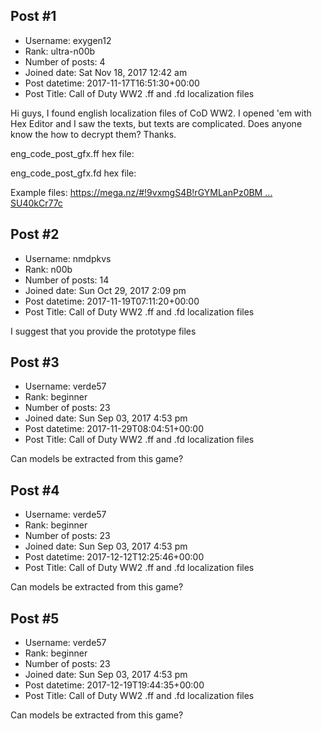 ## Post #1
- Username: exygen12
- Rank: ultra-n00b
- Number of posts: 4
- Joined date: Sat Nov 18, 2017 12:42 am
- Post datetime: 2017-11-17T16:51:30+00:00
- Post Title: Call of Duty WW2 .ff and .fd localization files

Hi guys, I found english localization files of CoD WW2. I opened 'em with Hex Editor and I saw the texts, but texts are complicated. Does anyone know the how to decrypt them? Thanks.

eng_code_post_gfx.ff hex file:


eng_code_post_gfx.fd hex file:


Example files:
[https://mega.nz/#!9vxmgS4B!rGYMLanPz0BM ... SU40kCr77c](https://mega.nz/#!9vxmgS4B!rGYMLanPz0BM5Qx-AAEF9XJdvDd45CKtfSU40kCr77c)
## Post #2
- Username: nmdpkvs
- Rank: n00b
- Number of posts: 14
- Joined date: Sun Oct 29, 2017 2:09 pm
- Post datetime: 2017-11-19T07:11:20+00:00
- Post Title: Call of Duty WW2 .ff and .fd localization files

I suggest that you provide the prototype files
## Post #3
- Username: verde57
- Rank: beginner
- Number of posts: 23
- Joined date: Sun Sep 03, 2017 4:53 pm
- Post datetime: 2017-11-29T08:04:51+00:00
- Post Title: Call of Duty WW2 .ff and .fd localization files

Can models be extracted from this game?
## Post #4
- Username: verde57
- Rank: beginner
- Number of posts: 23
- Joined date: Sun Sep 03, 2017 4:53 pm
- Post datetime: 2017-12-12T12:25:46+00:00
- Post Title: Call of Duty WW2 .ff and .fd localization files

Can models be extracted from this game?
## Post #5
- Username: verde57
- Rank: beginner
- Number of posts: 23
- Joined date: Sun Sep 03, 2017 4:53 pm
- Post datetime: 2017-12-19T19:44:35+00:00
- Post Title: Call of Duty WW2 .ff and .fd localization files

Can models be extracted from this game?
